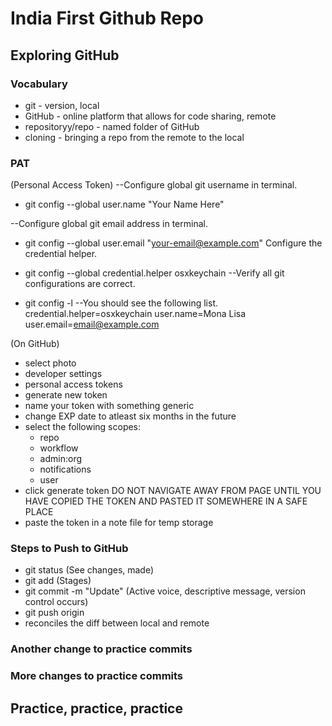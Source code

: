 # India First Github Repo

## Exploring GitHub

### Vocabulary

- git - version, local
- GitHub - online platform that allows for code sharing, remote
- repositoryy/repo - named folder of GitHub
- cloning - bringing a repo from the remote to the local


### PAT
(Personal Access Token)
--Configure global git username in terminal.
- git config --global user.name "Your Name Here"

--Configure global git email address in terminal.
- git config --global user.email "your-email@example.com"
Configure the credential helper.

- git config --global credential.helper osxkeychain
--Verify all git configurations are correct.

- git config -l
--You should see the following list.
credential.helper=osxkeychain
user.name=Mona Lisa
user.email=email@example.com

(On GitHub)
- select photo
- developer settings
- personal access tokens
- generate new token
- name your token with something generic
- change EXP date to atleast six months in the future
- select the following scopes:
    - repo
    - workflow
    - admin:org
    - notifications
    - user
- click generate token
    DO NOT NAVIGATE AWAY FROM PAGE UNTIL YOU HAVE COPIED THE TOKEN AND PASTED IT SOMEWHERE IN A SAFE PLACE
- paste the token in a note file for temp storage


### Steps to Push to GitHub
- git status (See changes, made)
- git add <file name> (Stages)
- git commit -m "Update" (Active voice, descriptive message, version control occurs)
- git push origin <branch name>
- reconciles the diff between local and remote

### Another change to practice commits
### More changes to practice commits
## Practice, practice, practice

